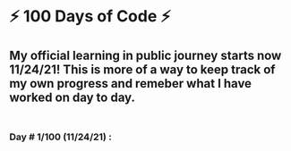 # ⚡ 100 Days of Code ⚡
## My official learning in public journey starts now 11/24/21! This is more of a way to keep track of my own progress and remeber what I have worked on day to day.<br><br>
### Day # 1/100 (11/24/21) :  
